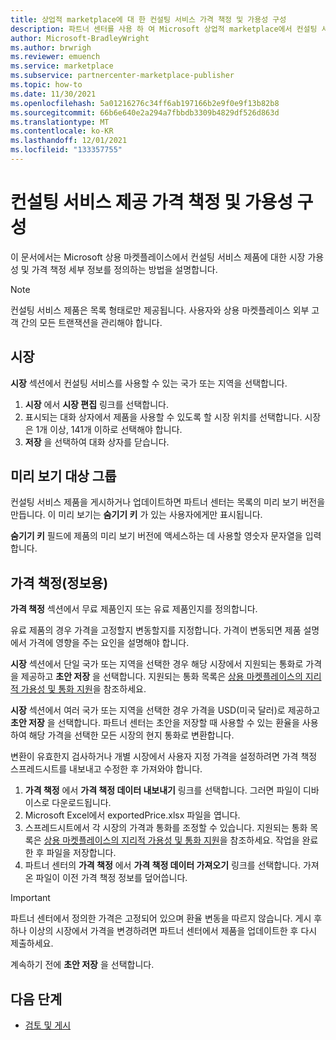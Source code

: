 ```yaml
---
title: 상업적 marketplace에 대 한 컨설팅 서비스 가격 책정 및 가용성 구성
description: 파트너 센터를 사용 하 여 Microsoft 상업적 marketplace에서 컨설팅 서비스 제공 가격 세부 정보 및 시장 가용성을 구성 합니다.
author: Microsoft-BradleyWright
ms.author: brwrigh
ms.reviewer: emuench
ms.service: marketplace
ms.subservice: partnercenter-marketplace-publisher
ms.topic: how-to
ms.date: 11/30/2021
ms.openlocfilehash: 5a01216276c34ff6ab197166b2e9f0e9f13b82b8
ms.sourcegitcommit: 66b6e640e2a294a7fbbdb3309b4829df526d863d
ms.translationtype: MT
ms.contentlocale: ko-KR
ms.lasthandoff: 12/01/2021
ms.locfileid: "133357755"
---
```

# <a name="configure-consulting-service-offer-pricing-and-availability"></a>컨설팅 서비스 제공 가격 책정 및 가용성 구성

이 문서에서는 Microsoft 상용 마켓플레이스에서 컨설팅 서비스 제품에 대한 시장 가용성 및 가격 책정 세부 정보를 정의하는 방법을 설명합니다.

> [!NOTE]
> 컨설팅 서비스 제품은 목록 형태로만 제공됩니다. 사용자와 상용 마켓플레이스 외부 고객 간의 모든 트랜잭션을 관리해야 합니다.

## <a name="markets"></a>시장

**시장** 섹션에서 컨설팅 서비스를 사용할 수 있는 국가 또는 지역을 선택합니다.

1. **시장** 에서 **시장 편집** 링크를 선택합니다.
2. 표시되는 대화 상자에서 제품을 사용할 수 있도록 할 시장 위치를 선택합니다. 시장은 1개 이상, 141개 이하로 선택해야 합니다.
3. **저장** 을 선택하여 대화 상자를 닫습니다.

## <a name="preview-audience"></a>미리 보기 대상 그룹

컨설팅 서비스 제품을 게시하거나 업데이트하면 파트너 센터는 목록의 미리 보기 버전을 만듭니다. 이 미리 보기는 **숨기기 키** 가 있는 사용자에게만 표시됩니다.

**숨기기 키** 필드에 제품의 미리 보기 버전에 액세스하는 데 사용할 영숫자 문자열을 입력합니다.

## <a name="pricing-informational-only"></a>가격 책정(정보용)

**가격 책정** 섹션에서 무료 제품인지 또는 유료 제품인지를 정의합니다.

유료 제품의 경우 가격을 고정할지 변동할지를 지정합니다. 가격이 변동되면 제품 설명에서 가격에 영향을 주는 요인을 설명해야 합니다.

**시장** 섹션에서 단일 국가 또는 지역을 선택한 경우 해당 시장에서 지원되는 통화로 가격을 제공하고 **초안 저장** 을 선택합니다. 지원되는 통화 목록은 [상용 마켓플레이스의 지리적 가용성 및 통화 지원](./marketplace-geo-availability-currencies.md)을 참조하세요.

**시장** 섹션에서 여러 국가 또는 지역을 선택한 경우 가격을 USD(미국 달러)로 제공하고 **초안 저장** 을 선택합니다. 파트너 센터는 초안을 저장할 때 사용할 수 있는 환율을 사용하여 해당 가격을 선택한 모든 시장의 현지 통화로 변환합니다.

변환이 유효한지 검사하거나 개별 시장에서 사용자 지정 가격을 설정하려면 가격 책정 스프레드시트를 내보내고 수정한 후 가져와야 합니다.

1. **가격 책정** 에서 **가격 책정 데이터 내보내기** 링크를 선택합니다. 그러면 파일이 디바이스로 다운로드됩니다.
1. Microsoft Excel에서 exportedPrice.xlsx 파일을 엽니다.
1. 스프레드시트에서 각 시장의 가격과 통화를 조정할 수 있습니다. 지원되는 통화 목록은 [상용 마켓플레이스의 지리적 가용성 및 통화 지원](./marketplace-geo-availability-currencies.md)을 참조하세요. 작업을 완료한 후 파일을 저장합니다.
1. 파트너 센터의 **가격 책정** 에서 **가격 책정 데이터 가져오기** 링크를 선택합니다. 가져온 파일이 이전 가격 책정 정보를 덮어씁니다.

> [!IMPORTANT]
> 파트너 센터에서 정의한 가격은 고정되어 있으며 환율 변동을 따르지 않습니다. 게시 후 하나 이상의 시장에서 가격을 변경하려면 파트너 센터에서 제품을 업데이트한 후 다시 제출하세요.

계속하기 전에 **초안 저장** 을 선택합니다.

## <a name="next-steps"></a>다음 단계

* [검토 및 게시](review-publish-offer.md)
